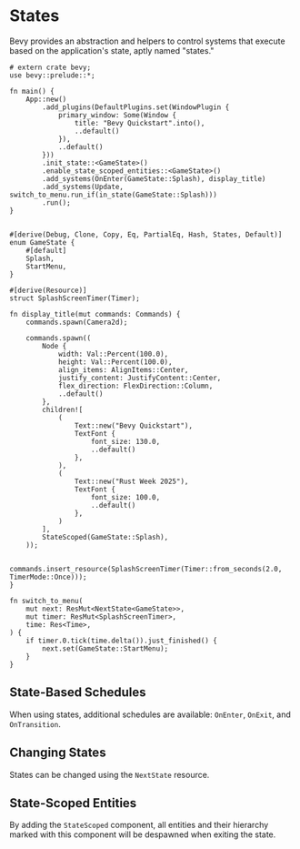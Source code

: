 # States

Bevy provides an abstraction and helpers to control systems that execute based on the application's state, aptly named "states."

```rust,no_run
# extern crate bevy;
use bevy::prelude::*;

fn main() {
    App::new()
        .add_plugins(DefaultPlugins.set(WindowPlugin {
            primary_window: Some(Window {
                title: "Bevy Quickstart".into(),
                ..default()
            }),
            ..default()
        }))
        .init_state::<GameState>()
        .enable_state_scoped_entities::<GameState>()
        .add_systems(OnEnter(GameState::Splash), display_title)
        .add_systems(Update, switch_to_menu.run_if(in_state(GameState::Splash)))
        .run();
}


#[derive(Debug, Clone, Copy, Eq, PartialEq, Hash, States, Default)]
enum GameState {
    #[default]
    Splash,
    StartMenu,
}

#[derive(Resource)]
struct SplashScreenTimer(Timer);

fn display_title(mut commands: Commands) {
    commands.spawn(Camera2d);

    commands.spawn((
        Node {
            width: Val::Percent(100.0),
            height: Val::Percent(100.0),
            align_items: AlignItems::Center,
            justify_content: JustifyContent::Center,
            flex_direction: FlexDirection::Column,
            ..default()
        },
        children![
            (
                Text::new("Bevy Quickstart"),
                TextFont {
                    font_size: 130.0,
                    ..default()
                },
            ),
            (
                Text::new("Rust Week 2025"),
                TextFont {
                    font_size: 100.0,
                    ..default()
                },
            )
        ],
        StateScoped(GameState::Splash),
    ));

    commands.insert_resource(SplashScreenTimer(Timer::from_seconds(2.0, TimerMode::Once)));
}

fn switch_to_menu(
    mut next: ResMut<NextState<GameState>>,
    mut timer: ResMut<SplashScreenTimer>,
    time: Res<Time>,
) {
    if timer.0.tick(time.delta()).just_finished() {
        next.set(GameState::StartMenu);
    }
}
```

## State-Based Schedules

When using states, additional schedules are available: `OnEnter`, `OnExit`, and `OnTransition`.

## Changing States

States can be changed using the `NextState` resource.

## State-Scoped Entities

By adding the `StateScoped` component, all entities and their hierarchy marked with this component will be despawned when exiting the state.
